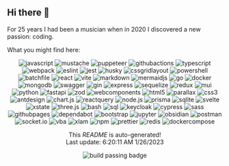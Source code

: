<h2>Hi there <span>&#128075;</span></h2>

<p>For 25 years I had been a musician when in 2020 I discovered a new passion: coding.</p>

<p>What you might find here:</p>


<p align="center">
  <img alt="javascript" src="https://img.shields.io/badge/javascript-informational?style=for-the-badge&logo=javascript&logoColor=white"/>
  <img alt="mustache" src="https://img.shields.io/badge/mustache-informational?style=for-the-badge&logo=mustache&logoColor=white"/>
  <img alt="puppeteer" src="https://img.shields.io/badge/puppeteer-informational?style=for-the-badge&logo=puppeteer&logoColor=white"/>
  <img alt="githubactions" src="https://img.shields.io/badge/githubactions-informational?style=for-the-badge&logo=githubactions&logoColor=white"/>
  <img alt="typescript" src="https://img.shields.io/badge/typescript-informational?style=for-the-badge&logo=typescript&logoColor=white"/>
  <img alt="webpack" src="https://img.shields.io/badge/webpack-informational?style=for-the-badge&logo=webpack&logoColor=white"/>
  <img alt="eslint" src="https://img.shields.io/badge/eslint-informational?style=for-the-badge&logo=eslint&logoColor=white"/>
  <img alt="jest" src="https://img.shields.io/badge/jest-informational?style=for-the-badge&logo=jest&logoColor=white"/>
  <img alt="husky" src="https://img.shields.io/badge/husky-informational?style=for-the-badge&logo=husky&logoColor=white"/>
  <img alt="cssgridlayout" src="https://img.shields.io/badge/cssgridlayout-informational?style=for-the-badge&logo=cssgridlayout&logoColor=white"/>
  <img alt="powershell" src="https://img.shields.io/badge/powershell-informational?style=for-the-badge&logo=powershell&logoColor=white"/>
  <img alt="batchfile" src="https://img.shields.io/badge/batchfile-informational?style=for-the-badge&logo=batchfile&logoColor=white"/>
  <img alt="react" src="https://img.shields.io/badge/react-informational?style=for-the-badge&logo=react&logoColor=white"/>
  <img alt="vite" src="https://img.shields.io/badge/vite-informational?style=for-the-badge&logo=vite&logoColor=white"/>
  <img alt="markdown" src="https://img.shields.io/badge/markdown-informational?style=for-the-badge&logo=markdown&logoColor=white"/>
  <img alt="mermaidjs" src="https://img.shields.io/badge/mermaidjs-informational?style=for-the-badge&logo=mermaidjs&logoColor=white"/>
  <img alt="go" src="https://img.shields.io/badge/go-informational?style=for-the-badge&logo=go&logoColor=white"/>
  <img alt="docker" src="https://img.shields.io/badge/docker-informational?style=for-the-badge&logo=docker&logoColor=white"/>
  <img alt="mongodb" src="https://img.shields.io/badge/mongodb-informational?style=for-the-badge&logo=mongodb&logoColor=white"/>
  <img alt="swagger" src="https://img.shields.io/badge/swagger-informational?style=for-the-badge&logo=swagger&logoColor=white"/>
  <img alt="gin" src="https://img.shields.io/badge/gin-informational?style=for-the-badge&logo=gin&logoColor=white"/>
  <img alt="express" src="https://img.shields.io/badge/express-informational?style=for-the-badge&logo=express&logoColor=white"/>
  <img alt="sequelize" src="https://img.shields.io/badge/sequelize-informational?style=for-the-badge&logo=sequelize&logoColor=white"/>
  <img alt="redux" src="https://img.shields.io/badge/redux-informational?style=for-the-badge&logo=redux&logoColor=white"/>
  <img alt="mui" src="https://img.shields.io/badge/mui-informational?style=for-the-badge&logo=mui&logoColor=white"/>
  <img alt="python" src="https://img.shields.io/badge/python-informational?style=for-the-badge&logo=python&logoColor=white"/>
  <img alt="fastapi" src="https://img.shields.io/badge/fastapi-informational?style=for-the-badge&logo=fastapi&logoColor=white"/>
  <img alt="zod" src="https://img.shields.io/badge/zod-informational?style=for-the-badge&logo=zod&logoColor=white"/>
  <img alt="webcomponents" src="https://img.shields.io/badge/webcomponents-informational?style=for-the-badge&logo=webcomponents&logoColor=white"/>
  <img alt="html5" src="https://img.shields.io/badge/html5-informational?style=for-the-badge&logo=html5&logoColor=white"/>
  <img alt="parallax" src="https://img.shields.io/badge/parallax-informational?style=for-the-badge&logo=parallax&logoColor=white"/>
  <img alt="css3" src="https://img.shields.io/badge/css3-informational?style=for-the-badge&logo=css3&logoColor=white"/>
  <img alt="antdesign" src="https://img.shields.io/badge/antdesign-informational?style=for-the-badge&logo=antdesign&logoColor=white"/>
  <img alt="chart.js" src="https://img.shields.io/badge/chart.js-informational?style=for-the-badge&logo=chart.js&logoColor=white"/>
  <img alt="reactquery" src="https://img.shields.io/badge/reactquery-informational?style=for-the-badge&logo=reactquery&logoColor=white"/>
  <img alt="node.js" src="https://img.shields.io/badge/node.js-informational?style=for-the-badge&logo=node.js&logoColor=white"/>
  <img alt="prisma" src="https://img.shields.io/badge/prisma-informational?style=for-the-badge&logo=prisma&logoColor=white"/>
  <img alt="sqlite" src="https://img.shields.io/badge/sqlite-informational?style=for-the-badge&logo=sqlite&logoColor=white"/>
  <img alt="svelte" src="https://img.shields.io/badge/svelte-informational?style=for-the-badge&logo=svelte&logoColor=white"/>
  <img alt="xstate" src="https://img.shields.io/badge/xstate-informational?style=for-the-badge&logo=xstate&logoColor=white"/>
  <img alt="three.js" src="https://img.shields.io/badge/three.js-informational?style=for-the-badge&logo=three.js&logoColor=white"/>
  <img alt="bash" src="https://img.shields.io/badge/bash-informational?style=for-the-badge&logo=bash&logoColor=white"/>
  <img alt="sql" src="https://img.shields.io/badge/sql-informational?style=for-the-badge&logo=sql&logoColor=white"/>
  <img alt="keycloak" src="https://img.shields.io/badge/keycloak-informational?style=for-the-badge&logo=keycloak&logoColor=white"/>
  <img alt="cypress" src="https://img.shields.io/badge/cypress-informational?style=for-the-badge&logo=cypress&logoColor=white"/>
  <img alt="sass" src="https://img.shields.io/badge/sass-informational?style=for-the-badge&logo=sass&logoColor=white"/>
  <img alt="githubpages" src="https://img.shields.io/badge/githubpages-informational?style=for-the-badge&logo=githubpages&logoColor=white"/>
  <img alt="dependabot" src="https://img.shields.io/badge/dependabot-informational?style=for-the-badge&logo=dependabot&logoColor=white"/>
  <img alt="bootstrap" src="https://img.shields.io/badge/bootstrap-informational?style=for-the-badge&logo=bootstrap&logoColor=white"/>
  <img alt="jupyter" src="https://img.shields.io/badge/jupyter-informational?style=for-the-badge&logo=jupyter&logoColor=white"/>
  <img alt="obsidian" src="https://img.shields.io/badge/obsidian-informational?style=for-the-badge&logo=obsidian&logoColor=white"/>
  <img alt="postman" src="https://img.shields.io/badge/postman-informational?style=for-the-badge&logo=postman&logoColor=white"/>
  <img alt="socket.io" src="https://img.shields.io/badge/socket.io-informational?style=for-the-badge&logo=socket.io&logoColor=white"/>
  <img alt="vba" src="https://img.shields.io/badge/vba-informational?style=for-the-badge&logo=vba&logoColor=white"/>
  <img alt="xlam" src="https://img.shields.io/badge/xlam-informational?style=for-the-badge&logo=xlam&logoColor=white"/>
  <img alt="npm" src="https://img.shields.io/badge/npm-informational?style=for-the-badge&logo=npm&logoColor=white"/>
  <img alt="prettier" src="https://img.shields.io/badge/prettier-informational?style=for-the-badge&logo=prettier&logoColor=white"/>
  <img alt="redis" src="https://img.shields.io/badge/redis-informational?style=for-the-badge&logo=redis&logoColor=white"/>
  <img alt="dockercompose" src="https://img.shields.io/badge/dockercompose-informational?style=for-the-badge&logo=dockercompose&logoColor=white"/>
</p>


<p align="center">This <i>README</i> is auto-generated!</br>Last update: 6:20:11 AM 1&#x2F;26&#x2F;2023</p>
<p align="center"><img alt="build passing badge" src="https://github.com/willemverbuyst/willemverbuyst/workflows/Generate%20README/badge.svg" /></p>

